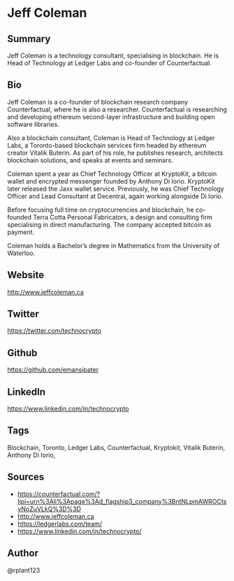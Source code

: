 # Jeff Coleman

## Summary
Jeff Coleman is a technology consultant, specialising in blockchain. He is Head of Technology at Ledger Labs and co-founder of Counterfactual.

## Bio
Jeff Coleman is a co-founder of blockchain research company Counterfactual, where he is also a researcher. Counterfactual is researching and developing ethereum second-layer infrastructure and building open software libraries. 

Also a blockchain consultant, Coleman is Head of Technology at Ledger Labs, a Toronto-based blockchain services firm headed by ethereum creator Vitalik Buterin. As part of his role, he publishes research, architects blockchain solutions, and speaks at events and seminars.

Coleman spent a year as Chief Technology Officer at KryptoKit, a bitcoin wallet and encrypted messenger founded by Anthony Di Iorio. KryptoKit later released the Jaxx wallet service. Previously, he was Chief Technology Officer and Lead Consultant at Decentral, again working alongside Di Iorio. 

Before focusing full time on cryptocurrencies and blockchain, he co-founded Terra Cotta Personal Fabricators, a design and consulting firm specialising in direct manufacturing. The company accepted bitcoin as payment.

Coleman holds a Bachelor’s degree in Mathematics from the University of Waterloo. 

## Website
http://www.jeffcoleman.ca

## Twitter
https://twitter.com/technocrypto

## Github
https://github.com/emansipater

## LinkedIn
https://www.linkedin.com/in/technocrypto

## Tags
Blockchain, Toronto, Ledger Labs, Counterfactual, Kryptokit, Vitalik Buterin, Anthony Di Iorio,

## Sources
- https://counterfactual.com/?lipi=urn%3Ali%3Apage%3Ad_flagship3_company%3BntNLpmAWROCtsyNoZuVLkQ%3D%3D
- http://www.jeffcoleman.ca
- https://ledgerlabs.com/team/
- https://www.linkedin.com/in/technocrypto/

## Author
@rplant123
